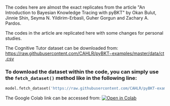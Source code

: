The codes here are almost the exact replicates from the article "An Introduction to Bayesian Knowledge Tracing with pyBKT" by Okan Bulut, Jinnie Shin, Seyma N. Yildirim-Erbasli, Guher Gorgun and Zachary A. Pardos. 

The codes in the article are replicated here with some changes for personal studies. 

The Cognitive Tutor dataset can be downloaded from: 
https://raw.githubusercontent.com/CAHLR/pyBKT−examples/master/data/ct.csv


### To download the dataset within the code, you can simply use the `fetch_dataset()` method like in the following line:

```python
model.fetch_dataset('https://raw.githubusercontent.com/CAHLR/pyBKT-examples/master/data/ct.csv', '.')
```


The Google Colab link can be accessed from: 
[![Open in Colab](https://colab.research.google.com/assets/colab-badge.svg)](https://colab.research.google.com/drive/1gUwOesQ60u7vXj8-b5tnkaw36S83ywoi?usp=sharing)

